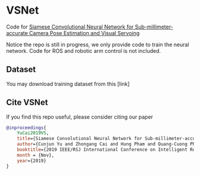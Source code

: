 # VSNet
Code for [Siamese Convolutional Neural Network for Sub-millimeter-accurate Camera Pose Estimation and Visual Servoing](https://arxiv.org/pdf/1903.04713.pdf)

Notice the repo is still in progress, we only provide code to train the neural network. Code for ROS and robotic arm control is not included. 

## Dataset

You may download training dataset from this [link]

## Cite VSNet

If you find this repo useful, please consider citing our paper
```bibtex
@inproceedings{
    YuCai2019VS,
    title={Siamese Convolutional Neural Network for Sub-millimeter-accurate Camera Pose Estimation and Visual Servoing},
    author={Cunjun Yu and Zhongang Cai and Hung Pham and Quang-Cuong Pham},
    booktitle={2019 IEEE/RSJ International Conference on Intelligent Robots and Systems (IROS)},
    month = {Nov},
    year={2019}
}
```




